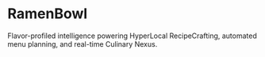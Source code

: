 # RamenBowl
Flavor-profiled intelligence powering HyperLocal RecipeCrafting, automated menu planning, and real-time Culinary Nexus.
